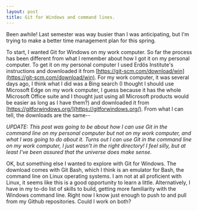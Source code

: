 ```yaml
---
layout: post
title: Git for Windows and command lines.
---
```

Been awhile!  Last semester was way busier than I was anticipating, but I'm trying to make a better time management plan for this spring.

To start, I wanted Git for Windows on my work computer.  So far the process has been different from what I remember about how I got it on my personal computer.  To get it on my personal computer I used Erd&ouml;s Institute's instructions and downloaded it from [https://git-scm.com/download/win](https://git-scm.com/download/win).  For my work computer, it was several days ago, I think what I did was a Bing search (I thought I should use Microsoft Edge on my work computer, I guess because it has the whole Microsoft Office suite and I thought just using all Microsoft products would be easier as long as I have them?) and downloaded it from [https://gitforwindows.org/](https://gitforwindows.org/).  From what I can tell, the downloads are the same--

*UPDATE:  This post was going to be about how I can use Git in the command line on my personal computer but not on my work computer, and what I was going to do about it.  Turns out I _can_ use Git in the command line on my work computer, I just wasn't in the right directory!  I feel silly, but at least I've been assured that the universe does make sense.*

OK, but something else I wanted to explore with Git for Windows.  The download comes with Git Bash, which I think is an emulator for Bash, the command line on Linux operating systems.  I am not at all proficient with Linux, it seems like this is a good opportunity to learn a little.  Alternatively, I have in my to-do list of skills to build, getting more familiarity with the Windows command line.  Right now I know just enough to push to and pull from my Github repositories.  Could I work on both?
